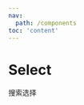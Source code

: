 ```yaml
---
nav:
  path: /components
toc: 'content'
---
```

# Select
搜索选择

<code src='pages/Select/index'></code>
